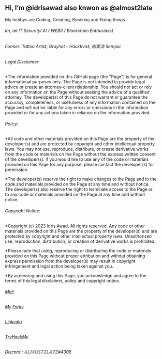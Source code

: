 ## Hi, I’m @idrisawad also knwon as @almost2late

My hobbys are Coding, Creating, Breaking and Fixing things. 
###### Im, an IT Security/ AI / WEB3 / Blockchain Enthusiasst

###### Former: Tattoo Artist; Grayhat - Hacktivist; 剛柔流 Sempai

###### Legal Disclaimer:

*The information provided on this GitHub page (the "Page") is for general informational purposes only. The Page is not intended to provide legal advice or create an attorney-client relationship. You should not act or rely on any information on the Page without seeking the advice of a qualified attorney. The developer(s) of this Page do not warrant or guarantee the accuracy, completeness, or usefulness of any information contained on the Page and will not be liable for any errors or omissions in the information provided or for any actions taken in reliance on the information provided.

###### Policy:

*All code and other materials provided on this Page are the property of the developer(s) and are protected by copyright and other intellectual property laws. You may not use, reproduce, distribute, or create derivative works from the code or materials on the Page without the express written consent of the developer(s). If you would like to use any of the code or materials provided on this Page for any purpose, please contact the developer(s) for permission.

*The developer(s) reserve the right to make changes to the Page and to the code and materials provided on the Page at any time and without notice. The developer(s) also reserve the right to terminate access to the Page or to any code or materials provided on the Page at any time and without notice.

###### Copyright Notice:

*Copyright (c) 2023 Idris Awad. All rights reserved. Any code or other materials provided on this Page are the property of the developer(s) and are protected by copyright and other intellectual property laws. Unauthorized use, reproduction, distribution, or creation of derivative works is prohibited.

*Please note that using, reproducing or distributing the code or materials provided on this Page without proper attribution and without obtaining express permission from the developer(s) may result in copyright infringement and legal action being taken against you.

*By accessing and using this Page, you acknowledge and agree to the terms of this legal disclaimer, policy and copyright notice.

###### [Mail](mailto:idris-awad@outlook.com)
###### [My Forks](https://github.com/almost2late)
###### [LinkedIn](https://www.linkedin.com/in/idrisawad1338)
###### [TryHackMe](https://tryhackme.com/p/AlmostTooLate)
###### Discord : 𝔸𝕃𝕄𝕆𝕊𝕋𝟚𝕃𝔸𝕋𝔼#4308
